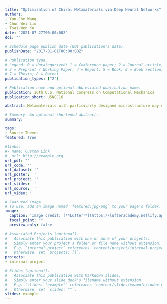```yaml
---
title: "Optimization of Chiral Metamaterials via Deep Neural Networks"
authors:
- Yun‑Che Wang
- Chun Wei Liu
- Tsai-Wen Ko
date: "2021-07-27T00:00:00Z"
doi: ""

# Schedule page publish date (NOT publication's date).
publishDate: "2017-01-01T00:00:00Z"

# Publication type.
# Legend: 0 = Uncategorized; 1 = Conference paper; 2 = Journal article;
# 3 = Preprint / Working Paper; 4 = Report; 5 = Book; 6 = Book section;
# 7 = Thesis; 8 = Patent
publication_types: ["2"]

# Publication name and optional abbreviated publication name.
publication: 16th U.S. National Congress on Computational Mechanics
publication_short: USNCC16

abstract: Metamaterials with particularly designed microstructure may exhibit unconventional physical properties, such as negative index of refraction (NIR), negative Poisson’s ratio (NPR) or negative thermal expansion coefficient (NTEC). By introducing rotational degrees of freedom at each material point, deformation-mode couplings between tension/compression and torsion or bending can be obtained, as predicted by the non-centrosymmetric Cosserat mechanics for chiral materials. Such couplings are of great importance to the development of novel sensors. Traditionally, the design of metamaterials relies on human experiences through trial and error. By using deep convolution neural networks, such as VGG, we have developed a methodology to create metamaterials with desired chiral microstructures. The geometric data of chiral microstructures are provided, along with effective mechanical properties, to train the DNN model. The effective properties are from finite element calculations, as well as experimentally measured data. The geometry of chiral samples for DNN training is generated from a generative adversarial neural network. With our successfully trained DNN model, the inverse problem of searching a microstructure geometry for a given set of chiral properties can be solved efficiently. Optimization of chiral microstructure for maximum deformation mode coupling is hence accomplished with the trained DNN model, and verified by experimental data and brute force finite element calculations.

# Summary. An optional shortened abstract.
summary: 

tags:
- Source Themes
featured: true

#links:
#- name: Custom Link
#  url: http://example.org
url_pdf: ""
url_code: ''
url_dataset: ''
url_poster: ''
url_project: ''
url_slides: ''
url_source: ''
url_video: ''

# Featured image
# To use, add an image named `featured.jpg/png` to your page's folder. 
image:
  caption: 'Image credit: [**Lufter**](https://lufteracademy.netlify.app/)'
  focal_point: ""
  preview_only: false

# Associated Projects (optional).
#   Associate this publication with one or more of your projects.
#   Simply enter your project's folder or file name without extension.
#   E.g. `internal-project` references `content/project/internal-project/index.md`.
#   Otherwise, set `projects: []`.
projects:
- internal-project

# Slides (optional).
#   Associate this publication with Markdown slides.
#   Simply enter your slide deck's filename without extension.
#   E.g. `slides: "example"` references `content/slides/example/index.md`.
#   Otherwise, set `slides: ""`.
slides: example
---
```

